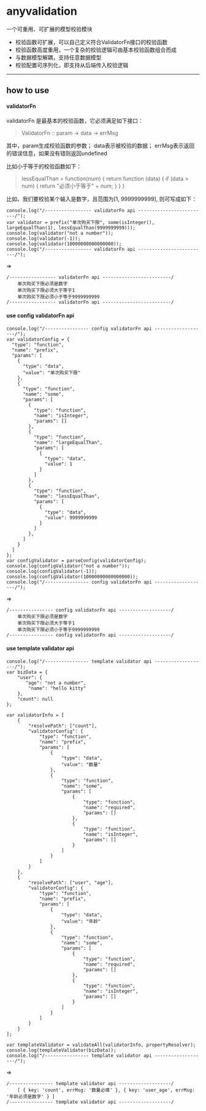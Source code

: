 # anyvalidation
一个可重用、可扩展的模型校验模块

* 校验函数可扩展，可以自己定义符合ValidatorFn接口的校验函数
* 校验函数高度重用，一个复杂的校验逻辑可由基本校验函数组合而成
* 与数据模型解耦，支持任意数据模型
* 校验配置可序列化，即支持从后端传入校验逻辑 

***
## how to use
#### validatorFn
validatorFn 是最基本的校验函数，它必须满足如下接口：
>ValidatorFn :: param -> data -> errMsg

其中，param生成校验函数的参数；
     data表示被校验的数据；
     errMsg表示返回的错误信息，如果没有错则返回undefined

比如小于等于的校验函数如下：

>lessEqualThan = function(num) {
>    return function (data) {
>        if (data > num) {
>            return "必须小于等于" + num;
>        }
>    }
>}

比如，我们要校验某个输入是数字，且范围为[1, 9999999999], 则可写成如下：

    console.log("/----------------- validatorFn api -------------------------/");
    var validator = prefix("单次购买下限", some(isInteger(), largeEqualThan(1), lessEqualThan(9999999999)));
    console.log(validator("not a number"));
    console.log(validator(-1));
    console.log(validator(10000000000000000));
    console.log("/----------------- validatorFn api -------------------------/");

=>

    /----------------- validatorFn api -------------------------/
        单次购买下限必须是数字
        单次购买下限必须大于等于1
        单次购买下限必须小于等于9999999999
    /----------------- validatorFn api -------------------------/

#### use config validatorFn api

    console.log("/---------------- config validatorFn api -------------------/");
    var validatorConfig = {
      "type": "function",
      "name": "prefix",
      "params": [
        {
          "type": "data",
          "value": "单次购买下限"
        },
        {
          "type": "function",
          "name": "some",
          "params": [
            {
              "type": "function",
              "name": "isInteger",
              "params": []
            },
            {
              "type": "function",
              "name": "largeEqualThan",
              "params": [
                {
                  "type": "data",
                  "value": 1
                }
              ]
            },
            {
              "type": "function",
              "name": "lessEqualThan",
              "params": [
                {
                  "type": "data",
                  "value": 9999999999
                }
              ]
            },
          ]
        }
      ]
    };
    var configValidator = parseConfig(validatorConfig);
    console.log(configValidator("not a number"));
    console.log(configValidator(-1));
    console.log(configValidator(10000000000000000));
    console.log("/---------------- config validatorFn api -------------------/");

=>

    /---------------- config validatorFn api -------------------/
        单次购买下限必须是数字
        单次购买下限必须大于等于1
        单次购买下限必须小于等于9999999999
    /---------------- config validatorFn api -------------------/


#### use template validator api

    console.log("/---------------- template validator api -------------------/");
    var bizData = {
        "user": {
           "age": "not a number",
            "name": "hello kitty"
        },
        "count": null
    };

    var validatorInfo = [
        {
            "resolvePath": ["count"],
            "validatorConfig": {
                "type": "function",
                "name": "prefix",
                "params": [
                    {
                        "type": "data",
                        "value": "数量"
                    },
                    {
                        "type": "function",
                        "name": "some",
                        "params": [
                            {
                                "type": "function",
                                "name": "required",
                                "params": []
                            },
                            {
                                "type": "function",
                                "name": "isInteger",
                                "params": []
                            }
                        ]
                    }
                ]
            }
        },
        {
            "resolvePath": ["user", "age"],
            "validatorConfig": {
                "type": "function",
                "name": "prefix",
                "params": [
                    {
                        "type": "data",
                        "value": "年龄"
                    },
                    {
                        "type": "function",
                        "name": "some",
                        "params": [
                            {
                                "type": "function",
                                "name": "required",
                                "params": []
                            },
                            {
                                "type": "function",
                                "name": "isInteger",
                                "params": []
                            }
                        ]
                    }
                ]
            }
        }
    ];

    var templateValidator = validateAll(validatorInfo, propertyResolver);
    console.log(templateValidator(bizData));
    console.log("/---------------- template validator api -------------------/");

=> 

    /---------------- template validator api -------------------/
        [ { key: 'count', errMsg: '数量必填' }, { key: 'user_age', errMsg: '年龄必须是数字' } ]
    /---------------- template validator api -------------------/
